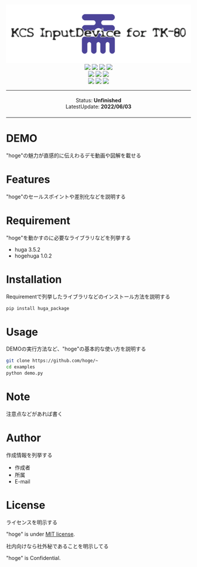 <div align="center">
 <img src="https://raw.githubusercontent.com/nex-finger/jikken3/main/Image/readme-logo.png" alt="logo" title="logo">
 <br>
 <img src="https://img.shields.io/badge/licence-masuda-green">
 <img src="https://img.shields.io/badge/licence-masuda-green">
 <img src="https://img.shields.io/badge/university-Chiba%20Institute%20of%20Technology-green">
 <img src="https://img.shields.io/badge/undergraduate-Computer%20Science-green">
 <br>
 <img src="https://img.shields.io/badge/Arduino-blue">
 <img src="https://img.shields.io/badge/TK80-blue">
 <img src="https://img.shields.io/badge/Kansas%20City%20standard%20(KCS)-blue">
 <br>
 <img src="https://img.shields.io/badge/c++-yellow">
 <img src="https://img.shields.io/badge/Java-yellow">
 <img src="https://img.shields.io/badge/8080assembry-yellow">
 <br>

 <table>
  <tbody>
   <td align="center">
    <img width="2000" height="0"><br>
    Status: <b>Unfinished</b><br>
    LatestUpdate: <b>2022/06/03</b><br>
    <img width="2000" height="0">
    </td>
    </tbody>
  </table>
 </div>
 
# DEMO
 
"hoge"の魅力が直感的に伝えわるデモ動画や図解を載せる
 
# Features
 
"hoge"のセールスポイントや差別化などを説明する
 
# Requirement
 
"hoge"を動かすのに必要なライブラリなどを列挙する
 
* huga 3.5.2
* hogehuga 1.0.2
 
# Installation
 
Requirementで列挙したライブラリなどのインストール方法を説明する
 
```bash
pip install huga_package
```
 
# Usage
 
DEMOの実行方法など、"hoge"の基本的な使い方を説明する
 
```bash
git clone https://github.com/hoge/~
cd examples
python demo.py
```
 
# Note
 
注意点などがあれば書く
 
# Author
 
作成情報を列挙する
 
* 作成者
* 所属
* E-mail
 
# License
ライセンスを明示する
 
"hoge" is under [MIT license](https://en.wikipedia.org/wiki/MIT_License).
 
社内向けなら社外秘であることを明示してる
 
"hoge" is Confidential.
